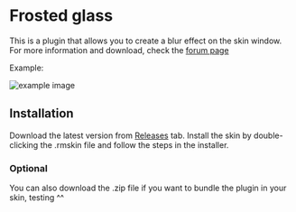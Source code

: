 # Frosted glass

This is a plugin that allows you to create a blur effect on the skin window. For more information and download, check the [forum page](https://forum.rainmeter.net/viewtopic.php?t=44887)

Example:

![example image](https://i.imgur.com/1Sdq9BA.png)

## Installation

Download the latest version from [Releases](https://github.com/KazukiGames82/FrostedGlass/releases) tab.
Install the skin by double-clicking the .rmskin file and follow the steps in the installer.

### Optional

You can also download the .zip file if you want to bundle the plugin in your skin, testing ^^
